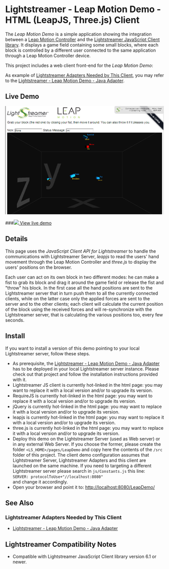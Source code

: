 # Lightstreamer - Leap Motion Demo - HTML (LeapJS, Three.js) Client

<!-- START DESCRIPTION lightstreamer-example-leapmotion-client-javascript -->
The *Leap Motion Demo* is a simple application showing the integration between a [Leap Motion Controller](https://www.leapmotion.com/) and the [Lightstreamer JavaScript Client library](http://www.lightstreamer.com/docs/client_javascript_uni_api/index.html).
It displays a game field containing some small blocks, where each block is controlled by a different user connected to the same application through a Leap Motion Controller device. 

This project includes a web client front-end for the *Leap Motion Demo*:

As example of [Lightstreamer Adapters Needed by This Client](https://github.com/Weswit/Lightstreamer-example-LeapMotion-client-javascript#lightstreamer-adapters-needed-by-this-client), you may refer to the [Lightstreamer - Leap Motion Demo - Java Adapter](https://github.com/Weswit/Lightstreamer-example-LeapMotion-adapter-java).

## Live Demo

[![screenshot](screen_leap_large.png)](http://demos.lightstreamer.com/LeapDemo)

###[![](http://demos.lightstreamer.com/site/img/play.png) View live demo](http://demos.lightstreamer.com/LeapDemo)

## Details

This page uses the *JavaScript Client API for Lightstreamer* to handle the communications with Lightstreamer Server, *leapjs* to read the users' hand movement through the Leap Motion Controller and
*three.js* to display the users' positions on the browser.

Each user can act on its own block in two different modes: he can make a fist to grab its block and drag it around the game field or release the fist and "throw" his block.
In the first case all the hand positions are sent to the Lightstreamer server that in turn push them to all the currently connected clients, while on the latter case only 
the applied forces are sent to the server and to the other clients; each client will calculate the current position of the block using the received forces and will re-synchronize 
with the Lightstreamer server, that is calculating the various positions too, every few seconds. 

<!-- END DESCRIPTION lightstreamer-example-leapmotion-client-javascript -->

## Install
If you want to install a version of this demo pointing to your local Lightstreamer server, follow these steps.
* As prerequisite, the [Lightstreamer - Leap Motion Demo - Java Adapter](https://github.com/Weswit/Lightstreamer-example-LeapMotion-adapter-java) has to be deployed in your local Lightstreamer server instance. Please check out that project and follow the installation instructions provided with it.
*  Lightstreamer JS client is currently hot-linked in the html page: you may want to replace it with a local version and/or to upgrade its version.
*  RequireJS is currently hot-linked in the html page: you may want to replace it with a local version and/or to upgrade its version.
*  jQuery is currently hot-linked in the html page: you may want to replace it with a local version and/or to upgrade its version.
*  leapjs is currently hot-linked in the html page: you may want to replace it with a local version and/or to upgrade its version.
*  three.js is currently hot-linked in the html page: you may want to replace it with a local version and/or to upgrade its version.
* Deploy this demo on the Lightstreamer Server (used as Web server) or in any external Web Server. If you choose the former, please create the folder `<LS_HOME>/pages/LeapDemo` and copy here the contents of the `/src` folder of this project.
The client demo configuration assumes that Lightstreamer Server, Lightstreamer Adapters and this client are launched on the same machine. If you need to targeting a different Lightstreamer server please search in `js/Constants.js` this line:<BR/> `SERVER: protocolToUse+"//localhost:8080"`<BR/> and change it accordingly.
* Open your browser and point it to: [http://localhost:8080/LeapDemo/](http://localhost:8080/LeapDemo/)

## See Also

### Lightstreamer Adapters Needed by This Client ##
<!-- START RELATED_ENTRIES -->

* [Lightstreamer - Leap Motion Demo - Java Adapter](https://github.com/Weswit/Lightstreamer-example-LeapMotion-adapter-java)

<!-- END RELATED_ENTRIES -->

## Lightstreamer Compatibility Notes

* Compatible with Lightstreamer JavaScript Client library version 6.1 or newer.

